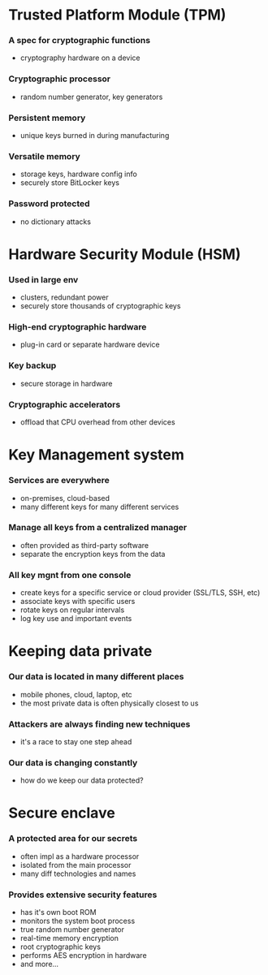 # Trusted Platform Module (TPM)
### A spec for cryptographic functions
- cryptography hardware on a device
### Cryptographic processor
- random number generator, key generators
### Persistent memory
- unique keys burned in during manufacturing
### Versatile memory
- storage keys, hardware config info
- securely store BitLocker keys
### Password protected
- no dictionary attacks
# Hardware Security Module (HSM)
### Used in large env
- clusters, redundant power
- securely store thousands of cryptographic keys
### High-end cryptographic hardware
- plug-in card or separate hardware device
### Key backup
- secure storage in hardware
### Cryptographic accelerators
- offload that CPU overhead from other devices
# Key Management system
### Services are everywhere
- on-premises, cloud-based
- many different keys for many different services
### Manage all keys from a centralized manager
- often provided as third-party software
- separate the encryption keys from the data
### All key mgnt from one console
- create keys for a specific service or cloud provider (SSL/TLS, SSH, etc)
- associate keys with specific users
- rotate keys on regular intervals
- log key use and important events
# Keeping data private
### Our data is located in many different places
- mobile phones, cloud, laptop, etc
- the most private data is often physically closest to us
### Attackers are always finding new techniques
- it's a race to stay one step ahead
### Our data is changing constantly
- how do we keep our data protected?
# Secure enclave
### A protected area for our secrets
- often impl as a hardware processor
- isolated from the main processor
- many diff technologies and names
### Provides extensive security features
- has it's own boot ROM
- monitors the system boot process
- true random number generator
- real-time memory encryption
- root cryptographic keys
- performs AES encryption in hardware
- and more...